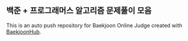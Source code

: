 ## 백준 + 프로그래머스 알고리즘 문제풀이 모음
This is an auto push repository for Baekjoon Online Judge created with [BaekjoonHub](https://github.com/BaekjoonHub/BaekjoonHub).
